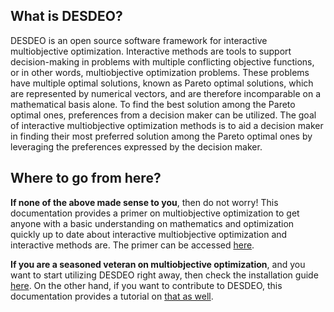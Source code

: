 ## What is DESDEO?

DESDEO is an open source software framework for interactive multiobjective optimization.
Interactive methods are tools to support decision-making in problems with
multiple conflicting objective functions, or in other words,
multiobjective optimization problems. These problems have multiple
optimal solutions, known as Pareto optimal solutions, which are represented
by numerical vectors, and are therefore incomparable on a mathematical basis alone.
To find the best solution among the Pareto optimal ones, preferences from a decision
maker can be utilized. The goal of interactive multiobjective optimization methods
is to aid a decision maker in finding their most preferred solution among the Pareto
optimal ones by leveraging the preferences expressed by the decision maker.

## Where to go from here?

**If none of the above made sense to you**, then do not worry! This documentation
provides a primer on multiobjective optimization to get anyone with a basic understanding
on mathematics and optimization quickly up to date about interactive multiobjective optimization
and interactive methods are. The primer can be accessed [here](./tutorials/moo_primer.md).

**If you are a seasoned veteran on multiobjective optimization**, and you
want to start utilizing DESDEO right away, then check the installation guide
[here](./tutorials/installing.md). On the other hand, if you want to contribute
to DESDEO, this documentation provides a tutorial on [that as
well](./tutorials/contributing.md).